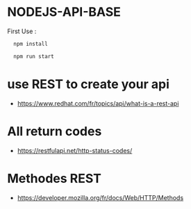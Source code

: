 # NODEJS-API-BASE
First Use :

```bash
  npm install
```
```bash
  npm run start
```

# use REST to create your api
 - https://www.redhat.com/fr/topics/api/what-is-a-rest-api

# All return codes
 - https://restfulapi.net/http-status-codes/

# Methodes REST
 - https://developer.mozilla.org/fr/docs/Web/HTTP/Methods
